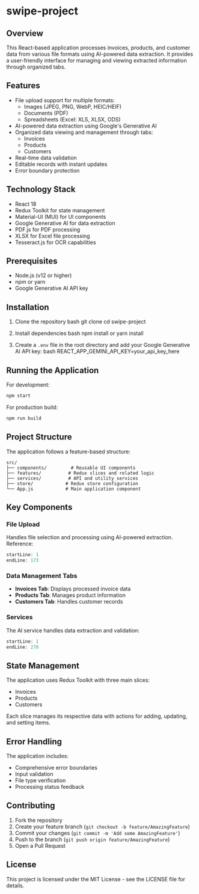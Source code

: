 # swipe-project

## Overview

This React-based application processes invoices, products, and customer data from various file formats using AI-powered data extraction. It provides a user-friendly interface for managing and viewing extracted information through organized tabs.

## Features

- File upload support for multiple formats:
  - Images (JPEG, PNG, WebP, HEIC/HEIF)
  - Documents (PDF)
  - Spreadsheets (Excel: XLS, XLSX, ODS)
- AI-powered data extraction using Google's Generative AI
- Organized data viewing and management through tabs:
  - Invoices
  - Products
  - Customers
- Real-time data validation
- Editable records with instant updates
- Error boundary protection

## Technology Stack

- React 18
- Redux Toolkit for state management
- Material-UI (MUI) for UI components
- Google Generative AI for data extraction
- PDF.js for PDF processing
- XLSX for Excel file processing
- Tesseract.js for OCR capabilities

## Prerequisites

- Node.js (v12 or higher)
- npm or yarn
- Google Generative AI API key

## Installation

1. Clone the repository
   bash
   git clone <repository-url>
   cd swipe-project

2. Install dependencies
   bash
   npm install
   or
   yarn install

3. Create a `.env` file in the root directory and add your Google Generative AI API key:
   bash
   REACT_APP_GEMINI_API_KEY=your_api_key_here

## Running the Application

For development:

```bash
npm start
```

For production build:

```bash
npm run build
```

## Project Structure

The application follows a feature-based structure:

```
src/
├── components/         # Reusable UI components
├── features/          # Redux slices and related logic
├── services/          # API and utility services
├── store/            # Redux store configuration
└── App.js            # Main application component
```

## Key Components

### File Upload

Handles file selection and processing using AI-powered extraction.
Reference:

```javascript:src/components/FileUpload.js
startLine: 1
endLine: 173
```

### Data Management Tabs

- **Invoices Tab**: Displays processed invoice data
- **Products Tab**: Manages product information
- **Customers Tab**: Handles customer records

### Services

The AI service handles data extraction and validation:

```javascript:src/services/aiService.js
startLine: 1
endLine: 278
```

## State Management

The application uses Redux Toolkit with three main slices:

- Invoices
- Products
- Customers

Each slice manages its respective data with actions for adding, updating, and setting items.

## Error Handling

The application includes:

- Comprehensive error boundaries
- Input validation
- File type verification
- Processing status feedback

## Contributing

1. Fork the repository
2. Create your feature branch (`git checkout -b feature/AmazingFeature`)
3. Commit your changes (`git commit -m 'Add some AmazingFeature'`)
4. Push to the branch (`git push origin feature/AmazingFeature`)
5. Open a Pull Request

## License

This project is licensed under the MIT License - see the LICENSE file for details.
